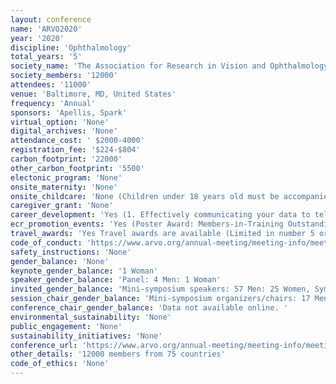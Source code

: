 ```yaml
---
layout: conference 
name: 'ARVO2020'
year: '2020'
discipline: 'Ophthalmology'
total_years: '5'
society_name: 'The Association for Research in Vision and Ophthalmology'
society_members: '12000'
attendees: '11000'
venue: 'Baltimore, MD, United States'
frequency: 'Annual'
sponsors: 'Apellis, Spark'
virtual_option: 'None'
digital_archives: 'None'
attendance_cost: ' $2000-4000'
registration_fee: '$224-$804'
carbon_footprint: '22000'
other_carbon_footprint: '5500'
electonic_program: 'None'
onsite_maternity: 'None'
onsite_childcare: 'None (Children under 18 years old must be accompanied by a parent or guardian at all times. Parents/guardians who bring children into paper sessions must remove them immediately if they become disruptive. Children are not allowed to accompany parents/guardians in sessions/events where tickets are required or food is provided, unless otherwise noted and a separate ticket has been purchased. Under no circumstances are children permitted in the exhibit hall during set-up or dismantle times.)'
caregiver_grant: 'None'
career_development: 'Yes (1. Effectively communicating your data to tell your scientific story (PUB & MIT), 2.Overcoming bias through mentorship (DI & GM)  3. Member-in-Training career forum: Maintaining integrity and avoiding burnout throughout your career (MIT)  4. China-ARVO Networking Forum  5. Increasing the impact of your research: Social media, new metrics and beyond  6. Grant writing early-career funding opportunities  7. Eyes on the prize: Funding resources for the international community  8. 2020 Vision for successful NEI investigators (NIH-NEI)  9. Preparing for partnering: Core competencies 10. NIH-CSR workshop on the peer review of grant applications  11. New technologies, expanded opportunities for collaboration, and strategies for international vision research in the 2020s (NIH-NEI) '
ecr_promotion_events: 'Yes (Poster Award: Members-in-Training Outstanding Poster Awards. Poster Presentation: MIT First Authors of the top five (5) scored abstracts scheduled as Poster presentations from each Scientific Section and Cross-sectional Group will be eligible for consideration as award recipients and invited to participate in the MIT Outstanding Poster Award Competition during the Annual Meeting. One award recipient will be selected from each Scientific Section and Cross-Sectional Group. Each recipient will receive a $100 award and an award certificate. Award recipients will be announced at the Thursday Keynote Session during the Annual Meeting. To be eligible for the 2020 MIT Outstanding Poster Award, You must be an ARVO MIT member paid through 2020. You must submit an abstract for the 2020 Annual Meeting as First Author. As part of your abstract submission process, you must indicate that you want to apply for the MIT Outstanding Poster Award. You may apply for the MIT Outstanding Poster Award, a Travel Grant, and the Alcon Award. Your abstract must be accepted for Poster presentation at the 2020 Annual Meeting.)'
travel_awards: 'Yes Travel awards are available (Limited in number 5 or so)'
code_of_conduct: 'https://www.arvo.org/annual-meeting/meeting-info/meeting-policies/'
safety_instructions: 'None'
gender_balance: 'None'
keynote_gender_balance: '1 Woman'
speaker_gender_balance: 'Panel: 4 Men: 1 Woman'
invited_gender_balance: 'Mini-symposium speakers: 57 Men: 25 Women, Symposium Spekaers: 14 Men: 4 Women'
session_chair_gender_balance: 'Mini-symposium organizers/chairs: 17 Men: 11 Women,     Symposium organizers/chairs: 5 Men: 3 Women '
conference_chair_gender_balance: 'Data not available online. '
environmental_sustainability: 'None'
public_engagement: 'None'
sustainability_initiatives: 'None'
conference_url: 'https://www.arvo.org/annual-meeting/meeting-info/meeting-info/'
other_details: '12000 members from 75 countries'
code_of_ethics: 'None'
---
```

